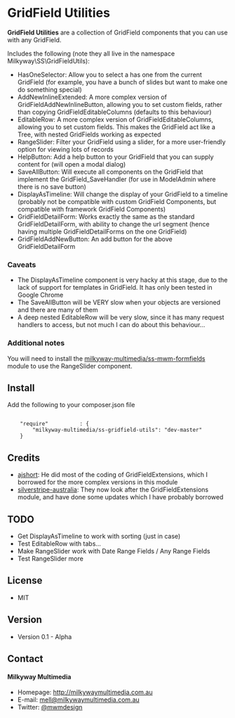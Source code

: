 GridField Utilities
======
**GridField Utilities** are a collection of GridField components that you can use with any GridField.

Includes the following (note they all live in the namespace Milkyway\SS\GridFieldUtils):
- HasOneSelector: Allow you to select a has one from the current GridField (for example, you have a bunch of slides but want to make one do something special)
- AddNewInlineExtended: A more complex version of GridFieldAddNewInlineButton, allowing you to set custom fields, rather than copying GridFieldEditableColumns (defaults to this behaviour)
- EditableRow: A more complex version of GridFieldEditableColumns, allowing you to set custom fields. This makes the GridField act like a Tree, with nested GridFields working as expected
- RangeSlider: Filter your GridField using a slider, for a more user-friendly option for viewing lots of records
- HelpButton: Add a help button to your GridField that you can supply content for (will open a modal dialog)
- SaveAllButton: Will execute all components on the GridField that implement the GridField_SaveHandler (for use in ModelAdmin where there is no save button)
- DisplayAsTimeline: Will change the display of your GridField to a timeline (probably not be compatible with custom GridField Components, but compatible with framework GridField Components)
- GridFieldDetailForm: Works exactly the same as the standard GridFieldDetailForm, with ability to change the url segment (hence having multiple GridFieldDetailForms on the one GridField)
- GridFieldAddNewButton: An add button for the above GridFieldDetailForm

### Caveats
- The DisplayAsTimeline component is very hacky at this stage, due to the lack of support for templates in GridField. It has only been tested in Google Chrome
- The SaveAllButton will be VERY slow when your objects are versioned and there are many of them
- A deep nested EditableRow will be very slow, since it has many request handlers to access, but not much I can do about this behaviour...

### Additional notes
You will need to install the [milkyway-multimedia/ss-mwm-formfields](https://github.com/milkyway-multimedia/ss-mwm-formfields) module to use the RangeSlider component.

## Install
Add the following to your composer.json file

```

    "require"          : {
		"milkyway-multimedia/ss-gridfield-utils": "dev-master"
	}

```

## Credits
- [ajshort](https://github.com/ajshort "ajshort on Github"): He did most of the coding of GridFieldExtensions, which I borrowed for the more complex versions in this module
- [silverstripe-australia](https://github.com/silverstripe-australia "silverstripe-australia on Github"): They now look after the GridFieldExtensions module, and have done some updates which I have probably borrowed

## TODO
* Get DisplayAsTimeline to work with sorting (just in case)
* Test EditableRow with tabs...
* Make RangeSlider work with Date Range Fields / Any Range Fields
* Test RangeSlider more

## License
* MIT

## Version
* Version 0.1 - Alpha

## Contact
#### Milkyway Multimedia
* Homepage: http://milkywaymultimedia.com.au
* E-mail: mell@milkywaymultimedia.com.au
* Twitter: [@mwmdesign](https://twitter.com/mwmdesign "mwmdesign on twitter")